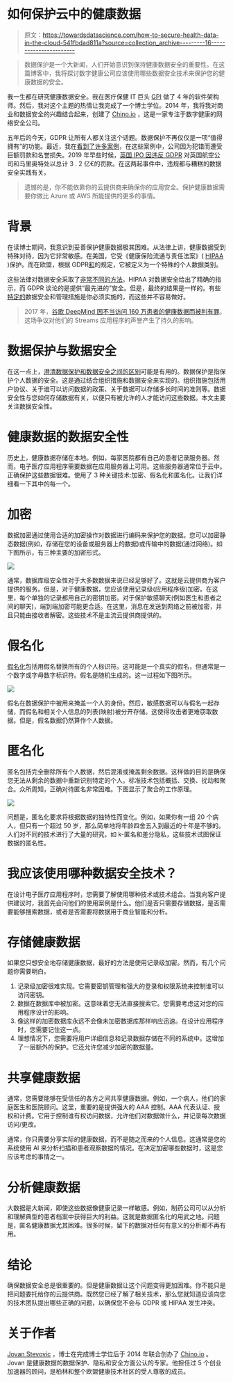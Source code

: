 # 如何保护云中的健康数据

> 原文：<https://towardsdatascience.com/how-to-secure-health-data-in-the-cloud-541fbdad811a?source=collection_archive---------16----------------------->

> 数据保护是一个大新闻，人们开始意识到保持健康数据安全的重要性。在这篇博客中，我将探讨数字健康公司应该使用哪些数据安全技术来保护您的健康数据的安全。

我一生都在研究健康数据安全。我在医疗保健 IT 巨头 [GPI](https://www.gpi.it/) 做了 4 年的软件架构师。然后，我对这个主题的热情让我完成了一个博士学位。2014 年，我将我对商业和数据安全的兴趣结合起来，创建了 [Chino.io](https://www.chino.io/technology) ，这是一家专注于数字健康的网络安全公司。

五年后的今天，GDPR 让所有人都关注这个话题。数据保护不再仅仅是一项“值得拥有”的功能。最近，我在[看到了许多案例](https://www.chino.io/blog/gdpr-fines-in-helthcare-7-lessons/)，在这些案例中，公司因为犯错而遭受巨额罚款和名誉损失。2019 年早些时候，[英国 IPO 因违反 GDPR](https://www.chino.io/blog/320m-euro-gdpr-fines-really-hurt/) 对英国航空公司和马里奥特处以总计 3 . 2 亿€的罚款。在这两起事件中，违规都与糟糕的数据安全实践有关。

> 遗憾的是，你不能依靠你的云提供商来确保你的应用安全。保护健康数据需要你做比 Azure 或 AWS 所能提供的更多的事情。

# 背景

在读博士期间，我意识到妥善保护健康数据极其困难。从法律上讲，健康数据受到特殊对待，因为它非常敏感。在美国，它受《健康保险流通与责任法案》( [HIPAA](https://www.hhs.gov/hipaa/for-professionals/privacy/laws-regulations/index.html) )保护。而在欧盟，根据 GDPR[和](https://www.chino.io/blog/gdpr-one-year-on-why-still-matters/)的规定，它被定义为一个特殊的个人数据类别。

这些法律对数据安全采取了[非常不同的方法](https://www.chino.io/blog/gdpr-vs-hipaa-for-digital-health-apps/)。HIPAA 对数据安全给出了精确的指示，而 GDPR 谈论的是提供“最先进的”安全。但是，最终的结果是一样的。有些[特定的](https://www.chino.io/blog/https-www-chino-io-blog-10-key-tips-about-gdpr-for-health-data-apps-developers/)数据安全和管理措施是你必须实施的，而这些并不容易做好。

> 2017 年，[谷歌 DeepMind 因不当访问 160 万患者的健康数据而被判有罪](https://techcrunch.com/2017/07/03/uk-data-regulator-says-deepminds-initial-deal-with-the-nhs-broke-privacy-law/)。这场争议对他们的 Streams 应用程序的声誉产生了持久的影响。

# 数据保护与数据安全

在这一点上，[澄清数据保护和数据安全之间的区别](https://www.chino.io/blog/data-protection-vs-data-security/)可能是有用的。数据保护是指保护个人数据的安全。这是通过结合组织措施和数据安全来实现的。组织措施包括用户协议、关于谁可以访问数据的政策、关于数据可以存储多长时间的准则等。数据安全性与您如何存储数据有关，以便只有被允许的人才能访问这些数据。本文主要关注数据安全性。

# 健康数据的数据安全性

历史上，健康数据存储在本地。例如，每家医院都有自己的患者记录服务器。然而，电子医疗应用程序需要数据在应用服务器上可用。这些服务器通常位于云中。正确保护这些数据很难。使用了 3 种关键技术:加密、假名化和匿名化。让我们详细看一下其中的每一个。

# 加密

数据加密通过使用合适的加密操作对数据进行编码来保护您的数据。您可以加密静态数据(例如，存储在您的设备或服务器上的数据)或传输中的数据(通过网络)。如下图所示，有三种主要的加密形式。

![](img/687248adb19155c481c2f92ece239ee8.png)

通常，数据库级安全性对于大多数数据来说已经足够好了。这就是云提供商为客户提供的服务。但是，对于健康数据，您应该使用记录级(应用程序级)加密。在这里，每个单独的记录都用自己的密钥加密。对于保护敏感聊天(例如医生和患者之间的聊天)，端到端加密可能更合适。在这里，消息在发送到网络之前被加密，并且只能由接收者解密。这些技术不是主流云提供商提供的。

# 假名化

[假名化](https://www.chino.io/blog/how-to-implement-pseudonymization-key-questions/)包括用假名替换所有的个人标识符。这可能是一个真实的假名，但通常是一个数字或字母数字标识符。假名是随机生成的。这一过程如下图所示。

![](img/58f0d070629b08626a0567115575f1a9.png)

假名在数据保护中被用来掩盖一个人的身份。然后，敏感数据可以与假名一起存储，而假名和相关个人信息的列表(映射)被分开存储。这使得攻击者更难窃取数据。但是，假名数据仍然算作个人数据。

# 匿名化

匿名包括完全删除所有个人数据，然后混淆或掩盖剩余数据。这样做的目的是确保您无法从剩余的数据中重新识别特定的个人。标准技术包括概括、交换、扰动和聚合。众所周知，正确对待匿名非常困难。下图显示了聚合的工作原理。

![](img/f0693751504783ed09c5332fb7af8cb4.png)

问题是，匿名化要求将根据数据的独特性而变化。例如，如果你有一组 20 个病人，但只有一个超过 50 岁，那么简单地将年龄四舍五入到最近的十年是不够的。人们对不同的技术进行了大量的研究，如 k-匿名和差分隐私，这些技术试图保证数据的匿名性。

# 我应该使用哪种数据安全技术？

在设计电子医疗应用程序时，您需要了解使用哪种技术或技术组合。当我向客户提供建议时，我首先会问他们的使用案例是什么。他们是否只需要存储数据，是否需要能够搜索数据，或者是否需要将数据用于商业智能和分析。

# 存储健康数据

如果您只想安全地存储健康数据，最好的方法是使用记录级加密。然而，有几个问题你需要明白。

1.  记录级加密很难实现。它需要密钥管理和强大的登录和权限系统来控制谁可以访问密钥。
2.  数据在数据库中被加密。这意味着您无法直接搜索它。您需要考虑这对您的应用程序设计的影响。
3.  像这样的加密数据库永远不会像未加密数据库那样响应迅速。在设计应用程序时，您需要记住这一点。
4.  理想情况下，您需要将用户详细信息和记录数据存储在不同的系统中。这增加了一层额外的保护。它还允许您减少加密的数据量。

# 共享健康数据

通常，您需要能够在受信任的各方之间共享健康数据。例如，一个病人，他们的家庭医生和医院顾问。这里，重要的是提供强大的 AAA 控制。AAA 代表认证、授权和计费。它用于控制谁有权访问数据，允许他们对数据做什么，并记录每次数据访问/更改。

通常，你只需要分享实际的健康数据，而不是随之而来的个人信息。这通常是您的系统使用 AI 来分析扫描和患者观察数据的情况。在决定加密哪些数据时，这是您应该考虑的事情之一。

# 分析健康数据

大数据是大新闻，即使这些数据像健康记录一样敏感。例如，制药公司可以从分析和理解典型的患者档案中获得巨大的利益。这就是数据匿名化的用武之地。问题是，匿名健康数据尤其困难。很多时候，留下的数据对任何有意义的分析都不再有用。

# 结论

确保数据安全总是很重要的。但是健康数据让这个问题变得更加困难。你不能只是把问题委托给你的云提供商。既然您已经了解了相关技术，那么您就知道应该向您的技术团队提出哪些正确的问题，以确保您不会与 GDPR 或 HIPAA 发生冲突。

# 关于作者

[Jovan Stevovic](https://www.linkedin.com/in/jovanstevovic/) ，博士在完成博士学位后于 2014 年联合创办了 [Chino.io](https://www.chino.io/) 。Jovan 是健康数据的数据保护、隐私和安全方面公认的专家。他担任过 5 个创业加速器的顾问，是柏林和整个欧盟健康技术社区的受人尊敬的成员。